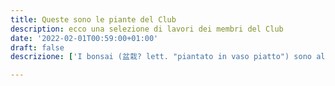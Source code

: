 ```yaml
---
title: Queste sono le piante del Club
description: ecco una selezione di lavori dei membri del Club
date: '2022-02-01T00:59:00+01:00'
draft: false
descrizione: ['I bonsai (盆栽? lett. "piantato in vaso piatto") sono alberi in miniatura, che vengono mantenuti intenzionalmente nani, anche per molti anni, tramite potatura e riduzione delle radici[2]. Con questa particolare tecnica di coltivazione si indirizza la pianta, durante il processo di crescita, ad assumere le forme e dimensioni volute, anche con l'utilizzo di fili metallici guida, pur rispettandone completamente l'equilibrio vegetativo e funzionale.']

---
```


